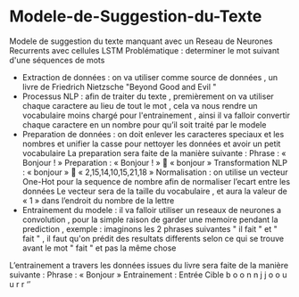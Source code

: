 # Modele-de-Suggestion-du-Texte
Modele de suggestion du texte manquant avec un Reseau de Neurones Recurrents avec cellules LSTM
Problématique : determiner le mot suivant d'une séquences de mots
- Extraction de données : on va utiliser comme source de données , un livre de Friedrich Nietzsche "Beyond Good and Evil " 
- Processus NLP : afin de traiter du texte , premièrement on va utiliser chaque caractere au lieu de tout le mot , cela va nous rendre un vocabulaire moins chargé pour l'entrainement , ainsi il va falloir convertir chaque caractere en un nombre pour qu’il soit traité par le modele
- Preparation de données : on doit enlever les caracteres speciaux et les nombres et unifier la casse pour nettoyer les données et avoir un petit vocabulaire 
La preparation sera faite de la manière suivante : 
Phrase : « Bonjour ! »
Preparation : « Bonjour ! »  « bonjour »
Transformation NLP : « bonjour »  « 2,15,14,10,15,21,18 »
Normalisation : on utilise un vecteur One-Hot pour la sequence de nombre afin de normaliser l’ecart entre les données
Le vecteur sera de la taille du vocabulaire , et aura la valeur de « 1 » dans l’endroit du nombre de la lettre
- Entrainement du modele : il va falloir utiliser un reseaux de neurones a convolution , pour la simple raison de garder une memoire pendant la prediction , exemple : imaginons les 2 phrases suivantes " il fait " et " fait " , il faut qu'on prédit des resultats differents selon ce qui se trouve avant le mot " fait " et pas la même chose

L’entrainement a travers les données issues du livre sera faite de la manière suivante :
Phrase : « Bonjour  »
Entrainement : 
Entrée	Cible
b	      o
o	      n
n	      j
j	      o
o	      u
u	      r
r	      ‘’
























